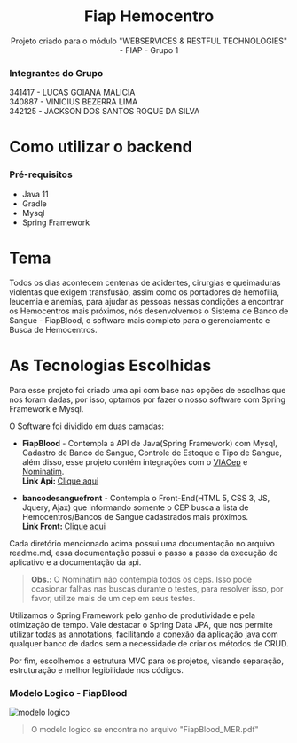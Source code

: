 
<h1 align="center"> Fiap Hemocentro </h1>
<p align="center"> Projeto criado para o módulo "WEBSERVICES & RESTFUL TECHNOLOGIES" - FIAP - Grupo 1 <br></p>

###  Integrantes do Grupo<Br>
341417 - LUCAS GOIANA MALICIA<br>
340887 - VINICIUS BEZERRA LIMA<br>
342125 - JACKSON DOS SANTOS ROQUE DA SILVA<Br>

# Como utilizar o backend

### Pré-requisitos

- Java 11
- Gradle
- Mysql
- Spring Framework

# Tema
Todos os dias acontecem centenas de acidentes, cirurgias e queimaduras violentas que exigem transfusão, assim como os portadores de hemofilia, leucemia e anemias, para ajudar as pessoas nessas condições a encontrar os Hemocentros mais próximos, nós desenvolvemos o Sistema de Banco de Sangue - FiapBlood, o software mais completo para o gerenciamento e Busca de Hemocentros.

# As Tecnologias Escolhidas

Para esse projeto foi criado uma api com base nas opções de escolhas que nos foram dadas, por isso, optamos por fazer o nosso software com Spring Framework e Mysql. 

O Software foi dividido em duas camadas:

- **FiapBlood** - Contempla a API de Java(Spring Framework) com Mysql, Cadastro de Banco de Sangue, Controle de Estoque e Tipo de Sangue, além disso, esse projeto contém integrações com o <a href="https://viacep.com.br/" target="_blank">VIACep</a> e <a href="https://nominatim.openstreetmap.org/ui/search.html" target="_blank">Nominatim</a>.<br>
  <b>Link Api: </b> <a href="https://fiap-blood.herokuapp.com/actuator/health" target="_blank">Clique aqui </a>

- **bancodesanguefront** - Contempla o Front-End(HTML 5, CSS 3, JS, Jquery, Ajax) que informando somente o CEP busca a lista de Hemocentros/Bancos de Sangue cadastrados mais próximos.<br>
<b>Link Front: </b> <a href="https://lucasgoiana.com/bancodesanguefront/" target="_blank">Clique aqui </a>

Cada diretório mencionado acima possui uma documentação no arquivo readme.md, essa documentação possui o passo a passo da execução do aplicativo e a documentação da api.

> <b>Obs.:</b> O Nominatim não contempla todos os ceps. Isso pode ocasionar falhas nas buscas durante o testes, para resolver isso, por favor, utilize mais de um cep em seus testes.

Utilizamos o Spring Framework pelo ganho de produtividade e pela otimização de tempo.
Vale destacar o Spring Data JPA, que nos permite utilizar todas as annotations, facilitando a conexão da aplicação java com qualquer banco de dados sem a necessidade de criar os
métodos de CRUD.

Por fim, escolhemos a estrutura MVC para os projetos, visando separação, estruturação e melhor legibilidade nos códigos.

### Modelo Logico - FiapBlood

![modelo logico](https://lucasgoiana.com/rest/bd.png)

> O modelo logico se encontra no arquivo "FiapBlood_MER.pdf"
